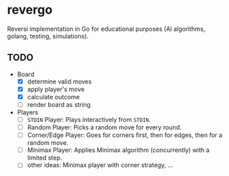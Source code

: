 # revergo

Reversi implementation in Go for educational purposes (AI algorithms, golang, testing, simulations).

## TODO

- Board
    - [x] determine valid moves
    - [x] apply player's move
    - [x] calculate outcome
    - [ ] render board as string
- Players
    - [ ] `STDIN` Player: Plays interactively from `STDIN`.
    - [ ] Random Player: Picks a random move for every round.
    - [ ] Corner/Edge Player: Goes for corners first, then for edges, then for a random move.
    - [ ] Minimax Player: Applies Minimax algorithm (concurrently) with a limited step.
    - [ ] other ideas: Minimax player with corner strategy, …
